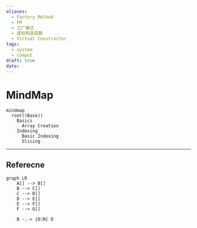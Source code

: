 ```yaml
---
aliases:
  - Factory Method
  - FM
  - 工厂模式
  - 虚拟构造函数
  - Virtual Constructor
tags:
  - system
  - comput
draft: true
date:
---
```

# MindMap

```mermaid
mindmap
  root((Base))
    Basics
      Array Creation
    Indexing
      Basic Indexing
      Slicing
```




***
## Referecne

```mermaid
graph LR
    A[] --> B[]
    B --> C[]
    C --> D[]
    D --> E[]
    E --> F[]
    F --> G[]

	B -.-> |O:N| D
```
